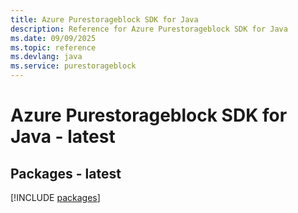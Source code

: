 ```yaml
---
title: Azure Purestorageblock SDK for Java
description: Reference for Azure Purestorageblock SDK for Java
ms.date: 09/09/2025
ms.topic: reference
ms.devlang: java
ms.service: purestorageblock
---
```

# Azure Purestorageblock SDK for Java - latest
## Packages - latest
[!INCLUDE [packages](purestorageblock-index.md)]